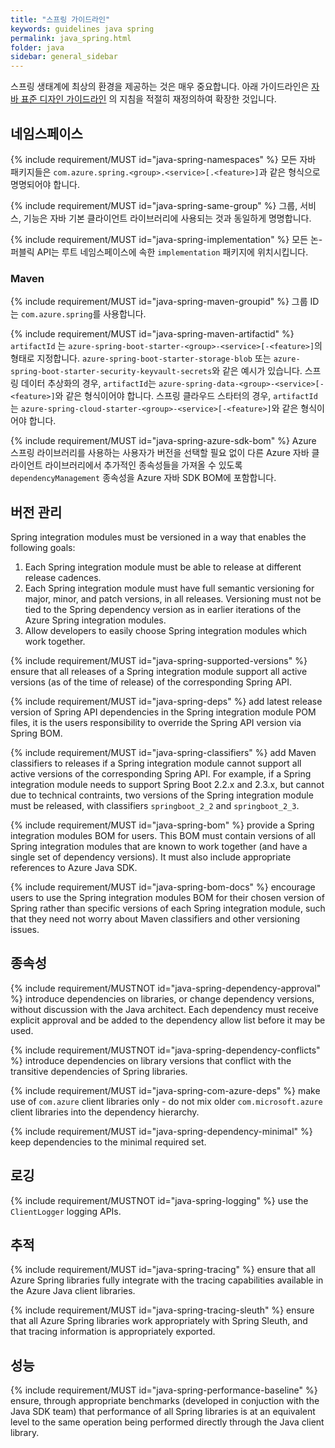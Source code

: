 ```yaml
---
title: "스프링 가이드라인"
keywords: guidelines java spring
permalink: java_spring.html
folder: java
sidebar: general_sidebar
---
```


스프링 생태계에 최상의 환경을 제공하는 것은 매우 중요합니다. 아래 가이드라인은  [자바 표준 디자인 가이드라인](https://azure.github.io/azure-sdk/java_introduction.html) 의 지침을 적절히 재정의하여 확장한 것입니다. 

## 네임스페이스

{% include requirement/MUST id="java-spring-namespaces" %} 모든 자바 패키지들은  `com.azure.spring.<group>.<service>[.<feature>]`과 같은 형식으로 명명되어야 합니다.

{% include requirement/MUST id="java-spring-same-group" %} 그룹, 서비스, 기능은 자바 기본 클라이언트 라이브러리에 사용되는 것과 동일하게 명명합니다.  

{% include requirement/MUST id="java-spring-implementation" %} 모든 논-퍼블릭 API는 루트 네임스페이스에 속한 `implementation` 패키지에 위치시킵니다.

### Maven

{% include requirement/MUST id="java-spring-maven-groupid" %} 그룹 ID는 `com.azure.spring`를 사용합니다.

{% include requirement/MUST id="java-spring-maven-artifactid" %} `artifactId` 는  `azure-spring-boot-starter-<group>-<service>[-<feature>]`의 형태로 지정합니다. `azure-spring-boot-starter-storage-blob` 또는 `azure-spring-boot-starter-security-keyvault-secrets`와 같은 예시가 있습니다. 
스프링 데이터 추상화의 경우, `artifactId`는 `azure-spring-data-<group>-<service>[-<feature>]`와 같은 형식이어야 합니다.
스프링 클라우드 스타터의 경우, `artifactId`는 `azure-spring-cloud-starter-<group>-<service>[-<feature>]`와 같은 형식이어야 합니다.

{% include requirement/MUST id="java-spring-azure-sdk-bom" %} Azure 스프링 라이브러리를 사용하는 사용자가 버전을 선택할 필요 없이 다른 Azure 자바 클라이언트 라이브러리에서 추가적인 종속성들을 가져올 수 있도록 `dependencyManagement` 종속성을 Azure 자바 SDK BOM에 포함합니다.

## 버전 관리

Spring integration modules must be versioned in a way that enables the following goals:

1. Each Spring integration module must be able to release at different release cadences.
2. Each Spring integration module must have full semantic versioning for major, minor, and patch versions, in all releases. Versioning must not be tied to the Spring dependency version as in earlier iterations of the Azure Spring integration modules.
3. Allow developers to easily choose Spring integration modules which work together.

{% include requirement/MUST id="java-spring-supported-versions" %} ensure that all releases of a Spring integration module support all active versions (as of the time of release) of the corresponding Spring API.

{% include requirement/MUST id="java-spring-deps" %} add latest release version of Spring API dependencies in the Spring integration module POM files, it is the users responsibility to override the Spring API version via Spring BOM.

{% include requirement/MUST id="java-spring-classifiers" %} add Maven classifiers to releases if a Spring integration module cannot support all active versions of the corresponding Spring API. For example, if a Spring integration module needs to support Spring Boot 2.2.x and 2.3.x, but cannot due to technical contraints, two versions of the Spring integration module must be released, with classifiers `springboot_2_2` and `springboot_2_3`.

{% include requirement/MUST id="java-spring-bom" %} provide a Spring integration modules BOM for users. This BOM must contain versions of all Spring integration modules that are known to work together (and have a single set of dependency versions). It must also include appropriate references to Azure Java SDK.

{% include requirement/MUST id="java-spring-bom-docs" %} encourage users to use the Spring integration modules BOM for their chosen version of Spring rather than specific versions of each Spring integration module, such that they need not worry about Maven classifiers and other versioning issues.

## 종속성

{% include requirement/MUSTNOT id="java-spring-dependency-approval" %} introduce dependencies on libraries, or change dependency versions, without discussion with the Java architect. Each dependency must receive explicit approval and be added to the dependency allow list before it may be used.

{% include requirement/MUSTNOT id="java-spring-dependency-conflicts" %} introduce dependencies on library versions that conflict with the transitive dependencies of Spring libraries.

{% include requirement/MUST id="java-spring-com-azure-deps" %} make use of `com.azure` client libraries only - do not mix older `com.microsoft.azure` client libraries into the dependency hierarchy.

{% include requirement/MUST id="java-spring-dependency-minimal" %} keep dependencies to the minimal required set.

## 로깅

{% include requirement/MUSTNOT id="java-spring-logging" %} use the `ClientLogger` logging APIs.

## 추적

{% include requirement/MUST id="java-spring-tracing" %} ensure that all Azure Spring libraries fully integrate with the tracing capabilities available in the Azure Java client libraries.

{% include requirement/MUST id="java-spring-tracing-sleuth" %} ensure that all Azure Spring libraries work appropriately with Spring Sleuth, and that tracing information is appropriately exported.

## 성능

{% include requirement/MUST id="java-spring-performance-baseline" %} ensure, through appropriate benchmarks (developed in conjuction with the Java SDK team) that performance of all Spring libraries is at an equivalent level to the same operation being performed directly through the Java client library.
